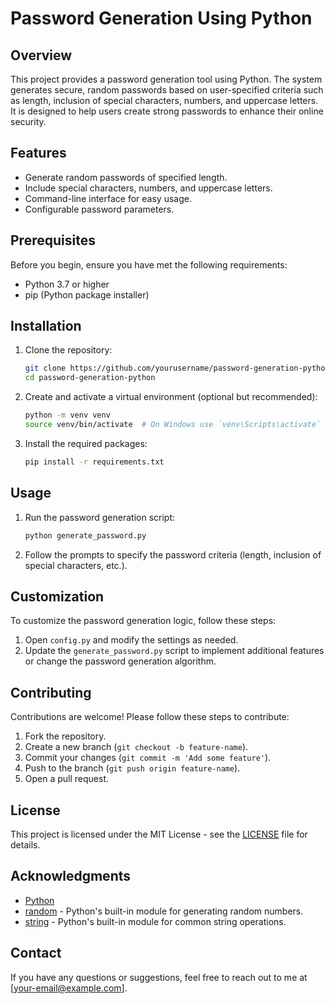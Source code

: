# Password Generation Using Python

## Overview
This project provides a password generation tool using Python. The system generates secure, random passwords based on user-specified criteria such as length, inclusion of special characters, numbers, and uppercase letters. It is designed to help users create strong passwords to enhance their online security.

## Features
- Generate random passwords of specified length.
- Include special characters, numbers, and uppercase letters.
- Command-line interface for easy usage.
- Configurable password parameters.

## Prerequisites
Before you begin, ensure you have met the following requirements:
- Python 3.7 or higher
- pip (Python package installer)

## Installation
1. Clone the repository:
    ```bash
    git clone https://github.com/yourusername/password-generation-python.git
    cd password-generation-python
    ```
2. Create and activate a virtual environment (optional but recommended):
    ```bash
    python -m venv venv
    source venv/bin/activate  # On Windows use `venv\Scripts\activate`
    ```
3. Install the required packages:
    ```bash
    pip install -r requirements.txt
    ```

## Usage
1. Run the password generation script:
    ```bash
    python generate_password.py
    ```
2. Follow the prompts to specify the password criteria (length, inclusion of special characters, etc.).

## Customization
To customize the password generation logic, follow these steps:
1. Open `config.py` and modify the settings as needed.
2. Update the `generate_password.py` script to implement additional features or change the password generation algorithm.

## Contributing
Contributions are welcome! Please follow these steps to contribute:
1. Fork the repository.
2. Create a new branch (`git checkout -b feature-name`).
3. Commit your changes (`git commit -m 'Add some feature'`).
4. Push to the branch (`git push origin feature-name`).
5. Open a pull request.

## License
This project is licensed under the MIT License - see the [LICENSE](LICENSE) file for details.

## Acknowledgments
- [Python](https://www.python.org/)
- [random](https://docs.python.org/3/library/random.html) - Python's built-in module for generating random numbers.
- [string](https://docs.python.org/3/library/string.html) - Python's built-in module for common string operations.

## Contact
If you have any questions or suggestions, feel free to reach out to me at [your-email@example.com].

